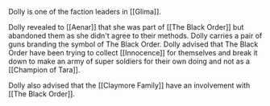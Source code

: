 Dolly is one of the faction leaders in [[Glima]].

Dolly revealed to [[Aenar]] that she was part of [[The Black Order]] but abandoned them as she didn't agree to their methods. Dolly carries a pair of guns branding the symbol of The Black Order. Dolly advised that The Black Order have been trying to collect [[Innocence]] for themselves and break it down to make an army of super soldiers for their own doing and not as a [[Champion of Tara]].

Dolly also advised that the [[Claymore Family]] have an involvement with [[The Black Order]].